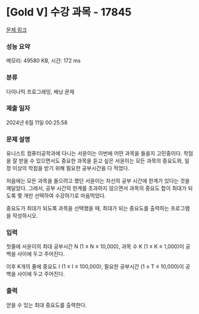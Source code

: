 # [Gold V] 수강 과목 - 17845 

[문제 링크](https://www.acmicpc.net/problem/17845) 

### 성능 요약

메모리: 49580 KB, 시간: 172 ms

### 분류

다이나믹 프로그래밍, 배낭 문제

### 제출 일자

2024년 6월 11일 00:25:58

### 문제 설명

<p>유니스트 컴퓨터공학과에 다니는 서윤이는 이번에 어떤 과목을 들을지 고민중이다. 학점을 잘 받을 수 있으면서도 중요한 과목을 듣고 싶은 서윤이는 모든 과목의 중요도와, 일정 이상의 학점을 받기 위해 필요한 공부시간을 다 적었다.</p>

<p>처음에는 모든 과목을 들으려고 했던 서윤이는 자신의 공부 시간에 한계가 있다는 것을 깨달았다. 그래서, 공부 시간의 한계를 초과하지 않으면서 과목의 중요도 합이 최대가 되도록 몇 개만 선택하여 수강하기로 마음먹었다.</p>

<p>중요도가 최대가 되도록 과목을 선택했을 때, 최대가 되는 중요도를 출력하는 프로그램을 작성하시오.</p>

### 입력 

 <p>첫줄에 서윤이의 최대 공부시간 N (1 ≤ N ≤ 10,000), 과목 수 K (1 ≤ K ≤ 1,000)이 공백을 사이에 두고 주어진다. </p>

<p>이후 K개의 줄에 중요도 I (1 ≤ I ≤ 100,000), 필요한 공부시간 (1 ≤ T ≤ 10,000)이 공백을 사이에 두고 주어진다. </p>

### 출력 

 <p>얻을 수 있는 최대 중요도를 출력한다.</p>

